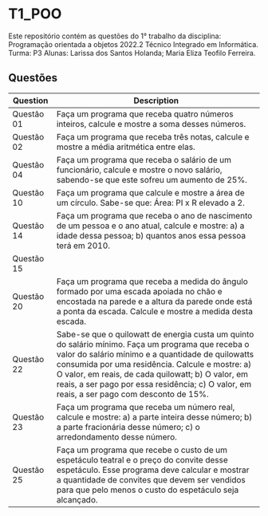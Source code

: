 # T1_POO

Este repositório contém as questões do 1° trabalho da disciplina: Programação orientada a objetos 2022.2
Técnico Integrado em Informática.
Turma: P3
Alunas: Larissa dos Santos Holanda; Maria Eliza Teofilo Ferreira.

## Questões

| Question | Description |
|---|---|
|Questão 01| Faça um programa que receba quatro números inteiros, calcule e mostre a soma desses números.
|Questão 02| Faça um programa que receba três notas, calcule e mostre a média aritmética entre elas.
|Questão 04| Faça um programa que receba o salário de um funcionário, calcule e mostre o novo salário, sabendo-se que este sofreu um aumento de 25%.
|Questão 10| Faça um programa que calcule e mostre a área de um círculo. Sabe-se que: Área: PI x R elevado a 2.
|Questão 14| Faça um programa que receba o ano de nascimento de um pessoa e o ano atual, calcule e mostre: a) a idade dessa pessoa; b) quantos anos essa pessoa terá em 2010.
|Questão 15| 
|Questão 20| Faça um programa que receba a medida do ângulo formado por uma escada apoiada no chão e encostada na parede e a altura da parede onde está a ponta da escada. Calcule e mostre a medida desta escada.
|Questão 22| Sabe-se que o quilowatt de energia custa um quinto do salário mínimo. Faça um programa que receba o valor do salário mínimo e a quantidade de quilowatts consumida por uma residência. Calcule e mostre: a) O valor, em reais, de cada quilowatt; b) O valor, em reais, a ser pago por essa residência; c) O valor, em reais, a ser pago com desconto de 15%.
|Questão 23| Faça um programa que receba um número real, calcule e mostre: a) a parte inteira desse número; b) a parte fracionária desse número; c) o arredondamento desse número.
|Questão 25| Faça um programa que recebe o custo de um espetáculo teatral e o preço do convite desse espetáculo. Esse programa deve calcular e mostrar a quantidade de convites que devem ser vendidos para que pelo menos o custo do espetáculo seja alcançado.
